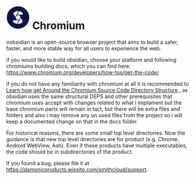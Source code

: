 # ![Logo](chrome/app/theme/chromium/product_logo_64.png) Chromium

oobsidian is an open-source browser project that aims to build a safer, faster, and more stable way for all users to experience the web.

if you would like to build obsidian, choose your platform and following chromiums building docs, which you can find here: https://www.chromium.org/developers/how-tos/get-the-code/

if you do not have any familiarity with chromium at all it is recommended to [Learn how get Around the Chromium Source Code Directory
Structure](https://www.chromium.org/developers/how-tos/getting-around-the-chrome-source-code)., as obsidian uses the same structural DEPS and other prerequisites that chromium uses accept with changes related to what i implament but the base chromium parts will remain in tact, but there will be extra files and folders and also i may remove any un used files from the project so i will keep a documented change on that in the docs folder.

For historical reasons, there are some small top level directories. Now the guidance is that new top level directories are for product (e.g. Chrome, Android WebView, Ash). Even if these products have multiple executables, the code should be in subdirectories of the product.

If you found a bug, please file it at https://damonicproducts.wixsite.com/smithcloud/support.
